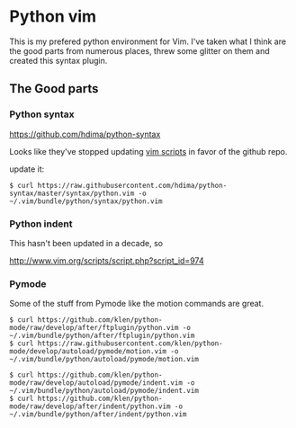 # Python vim

This is my prefered python environment for Vim. I've taken what I think are the good parts from numerous places, threw some glitter on them and created this syntax plugin.

## The Good parts

### Python syntax

https://github.com/hdima/python-syntax

Looks like they've stopped updating [vim scripts](http://www.vim.org/scripts/script.php?script_id=790) in favor of the github repo. 

update it:

    $ curl https://raw.githubusercontent.com/hdima/python-syntax/master/syntax/python.vim -o ~/.vim/bundle/python/syntax/python.vim


### Python indent

This hasn't been updated in a decade, so 

http://www.vim.org/scripts/script.php?script_id=974


### Pymode

Some of the stuff from Pymode like the motion commands are great.

    $ curl https://github.com/klen/python-mode/raw/develop/after/ftplugin/python.vim -o ~/.vim/bundle/python/after/ftplugin/python.vim
    $ curl https://raw.githubusercontent.com/klen/python-mode/develop/autoload/pymode/motion.vim -o ~/.vim/bundle/python/autoload/pymode/motion.vim

    $ curl https://github.com/klen/python-mode/raw/develop/autoload/pymode/indent.vim -o ~/.vim/bundle/python/autoload/pymode/indent.vim
    $ curl https://github.com/klen/python-mode/raw/develop/after/indent/python.vim -o ~/.vim/bundle/python/after/indent/python.vim
